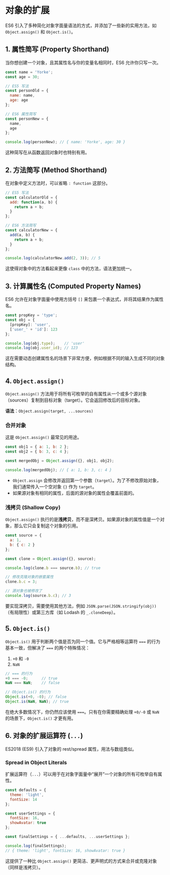 # 对象的扩展

ES6 引入了多种简化对象字面量语法的方式，并添加了一些新的实用方法，如 `Object.assign()` 和 `Object.is()`。

## 1. 属性简写 (Property Shorthand)

当你想创建一个对象，且其属性名与你的变量名相同时，ES6 允许你只写一次。

```javascript
const name = 'Yorke';
const age = 30;

// ES5 写法
const personOld = {
  name: name,
  age: age
};

// ES6 属性简写
const personNew = {
  name,
  age
};

console.log(personNew); // { name: 'Yorke', age: 30 }
```

这种简写在从函数返回对象时也特别有用。

## 2. 方法简写 (Method Shorthand)

在对象中定义方法时，可以省略 `: function` 这部分。

```javascript
// ES5 写法
const calculatorOld = {
  add: function(a, b) {
    return a + b;
  }
};

// ES6 方法简写
const calculatorNew = {
  add(a, b) {
    return a + b;
  }
};

console.log(calculatorNew.add(2, 3)); // 5
```

这使得对象中的方法看起来更像 `class` 中的方法，语法更加统一。

## 3. 计算属性名 (Computed Property Names)

ES6 允许在对象字面量中使用方括号 `[]` 来包裹一个表达式，并将其结果作为属性名。

```javascript
const propKey = 'type';
const obj = {
  [propKey]: 'user',
  ['user_' + 'id']: 123
};

console.log(obj.type);    // 'user'
console.log(obj.user_id); // 123
```

这在需要动态创建属性名的场景下非常方便，例如根据不同的输入生成不同的对象结构。

## 4. `Object.assign()`

`Object.assign()` 方法用于将所有可枚举的自有属性从一个或多个源对象（sources）复制到目标对象（target）。它会返回修改后的目标对象。

**语法**：`Object.assign(target, ...sources)`

### 合并对象

这是 `Object.assign()` 最常见的用途。

```javascript
const obj1 = { a: 1, b: 2 };
const obj2 = { b: 3, c: 4 };

const mergedObj = Object.assign({}, obj1, obj2);

console.log(mergedObj); // { a: 1, b: 3, c: 4 }
```

-   `Object.assign` 会修改并返回第一个参数（`target`）。为了不修改原始对象，我们通常传入一个空对象 `{}` 作为 `target`。
-   如果源对象有相同的属性，后面的源对象的属性会覆盖前面的。

### 浅拷贝 (Shallow Copy)

`Object.assign()` 执行的是**浅拷贝**，而不是深拷贝。如果源对象的属性值是一个对象，那么它只会复制这个对象的引用。

```javascript
const source = {
  a: 1,
  b: { c: 2 }
};

const clone = Object.assign({}, source);

console.log(clone.b === source.b); // true

// 修改克隆对象的嵌套属性
clone.b.c = 3;

// 源对象也被修改了
console.log(source.b.c); // 3
```

要实现深拷贝，需要使用其他方法，例如 `JSON.parse(JSON.stringify(obj))`（有局限性）或第三方库（如 Lodash 的 `_.cloneDeep`）。

## 5. `Object.is()`

`Object.is()` 用于判断两个值是否为同一个值。它与严格相等运算符 `===` 的行为基本一致，但解决了 `===` 的两个特殊情况：

1.  `+0` 和 `-0`
2.  `NaN`

```javascript
// === 的行为
+0 === -0;      // true
NaN === NaN;    // false

// Object.is() 的行为
Object.is(+0, -0); // false
Object.is(NaN, NaN); // true
```

在绝大多数情况下，你仍然应该使用 `===`。只有在你需要精确处理 `+0/-0` 或 `NaN` 的场景下，`Object.is()` 才更有用。

## 6. 对象的扩展运算符 (`...`)

ES2018 (ES9) 引入了对象的 rest/spread 属性，用法与数组类似。

### Spread in Object Literals

扩展运算符（`...`）可以用于在对象字面量中“展开”一个对象的所有可枚举自有属性。

```javascript
const defaults = {
  theme: 'light',
  fontSize: 14
};

const userSettings = {
  fontSize: 16,
  showAvatar: true
};

const finalSettings = { ...defaults, ...userSettings };

console.log(finalSettings);
// { theme: 'light', fontSize: 16, showAvatar: true }
```

这提供了一种比 `Object.assign()` 更简洁、更声明式的方式来合并或克隆对象（同样是浅拷贝）。